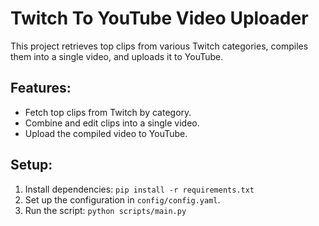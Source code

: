 # Twitch To YouTube Video Uploader

This project retrieves top clips from various Twitch categories, compiles them into a single video, and uploads it to YouTube.

## Features:
- Fetch top clips from Twitch by category.
- Combine and edit clips into a single video.
- Upload the compiled video to YouTube.

## Setup:
1. Install dependencies: `pip install -r requirements.txt`
2. Set up the configuration in `config/config.yaml`.
3. Run the script: `python scripts/main.py`
